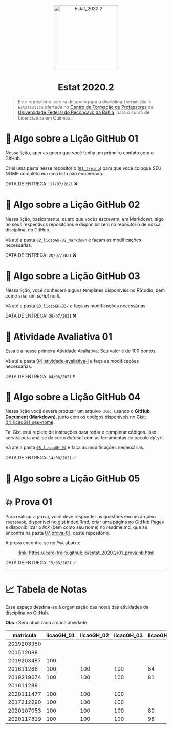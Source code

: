 <p align = "center">
   <img 
        width = "200px"
        align = "center"
        src   = "/img/logo_ESTAT_circ.png"
        alt   = "Estat_2020.2"
   >
   <h1 align = "center">
      Estat 2020.2
   </h1>
</p>

> Este repositório servirá de apoio para a disciplina `Indrodução à Estatística` ofertada no [Centro de Formação de Professores](https://www.ufrb.edu.br/cfp/) da [Universidade Federal do Recôncavo da Bahia](https://www.ufrb.edu.br/portal/), para o curso de Licenciatura em Química.

# :memo: Algo sobre a Lição GitHub 01 

Nessa lição, apenas quero que você tenha um primeiro contato com o GitHub.

Criei uma pasta nesse repositório ([`01_treino`](/01_treino)) para que você coloque SEU NOME completo em uma lista não enumerada.

DATA DE ENTREGA : `17/07/2021` :x:

# :memo: Algo sobre a Lição GitHub 02

Nessa lição, basicamente, quero que vocês escrevam, em Markdown, algo no seus respectivos repositórios e disponibilizem no repositório de nossa disciplina, no GitHub.

Vá até a pasta [`02_licaoGH-02_markdown`](/02_licaoGH-02_markdown) e façam as modificações necessárias.

DATA DE ENTREGA: `20/07/2021` :x:

# :memo: Algo sobre a Lição GitHub 03

Nessa lição, você conhecerá alguns templates disponíveis no RStudio, bem como sriar um *script* no `R`.

Vá até a pasta [`03_licaoGH-03/`](/03_licaoGH-03) e faça as modificações necessárias.

DATA DE ENTREGA: `20/07/2021` :x: 

# :pushpin: Atividade Avaliativa 01

Essa é a nossa primeira Atividade Avaliativa.
Seu valor é de 100 pontos.

Vá até a pasta [04_atividade-avaliativa-I](/04_atividade-avaliativa-I) e faça as modificações necessárias.

DATA DE ENTREGA: `04/08/2021` :bangbang:

# :memo: Algo sobre a Lição GitHub 04

Nessa lição você deverá produzir um arquivo `.Rmd`, usando o **GitHub Document (Markdown)**, junto com os códigos disponíveis no Gist: [04_licaoGH_seu-nome](https://gist.github.com/icaro-freire/d45175e3c8497164ce415c713e624c7d).

Tal Gist está repleto de instruções para rodar e completar códigos.
Isso servirá para análise de certo *dataset* com as ferramentas do pacote `dplyr`.

Vá até a pasta [`05_licaoGH-04`](/05_licaoGH-04) e faça as modificações necessárias.

DATA DE ENTREGA: `14/08/2021` :white_check_mark:

# :memo: Algo sobre a Lição GitHub 05

# :boom: Prova 01
Para realizar a prova, você deve responder as questões em um arquivo `rnotebook`, disponível no gist [index.Rmd](https://gist.github.com/icaro-freire/bc0eb4e2f6eee72371480920298ff1fc); criar uma página no GitHub Pages e disponibilizar o *link* (bem como seu nome) no readme.md, que se encontra na pasta [07_prova-01](/07_prova-01/readme.md), deste repositório.

A prova encontra-se no *link* abaixo:

<p align="center">
  <a href="https://icaro-freire.github.io/estat_2020.2/01_prova.nb.html"> 
     :link: https://icaro-freire.github.io/estat_2020.2/01_prova.nb.html 
  </a>
</p>

DATA DE ENTREGA: `15/08/2021` :white_check_mark:

---

# :chart_with_upwards_trend: Tabela de Notas

Esse espaço desdina-se à organização das notas das atividades da disciplina no GitHub.

**Obs.:** Será atualizada a cada atividade.

matricula  | licaoGH_01 | licaoGH_02 | licaoGH_03 | licaoGH_04 | licaoGH_05 | atv_aval_01 | prova_01
---        | ---        | ---        | ---        | ---        | ---        | ---         |---
2019203360 |            |            |            |            |            |             |
201512098  |            |            |            |            |            |             |
2019203487 | 100        |            |            |            |            |             |
201611266  | 100        | 100        | 100        | 84         |            |             |
2019219674 | 100        | 100        | 100        | 81         |            |             |
201611289  |            |            |            |            |            |             |
2020111477 | 100        | 100        | 100        |            |            |             |
2017212290 | 100        | 100        | 100        |            |            |             |
2020107053 | 100        | 100        | 100        | 80         |            |             |
2020117819 | 100        | 100        | 100        | 98         |            |             |
